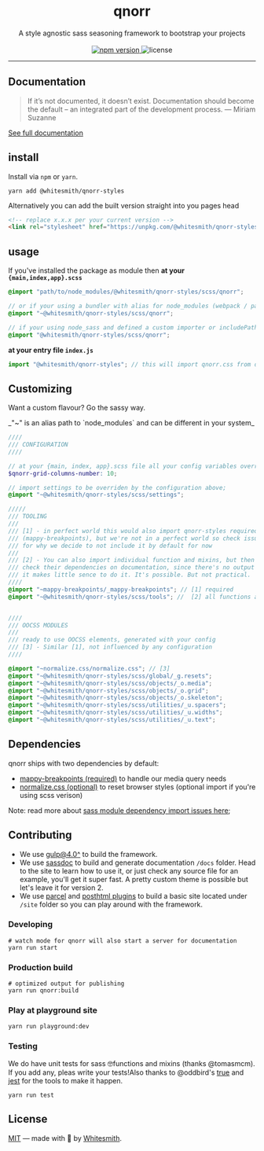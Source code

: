 
<h1 align="center">
qnorr
</h1>

<p align="center">
A style agnostic sass seasoning framework to bootstrap your projects
<br />
<br />

<a href="https://www.npmjs.com/package/@whitesmith/qnorr-styles">
  <img src="https://img.shields.io/npm/v/@whitesmith/qnorr-styles?color=%23ffbc05&logo=asdad&style=for-the-badge" alt="npm version">
</a>

<img src="https://img.shields.io/github/license/whitesmith/qnorr-styles?style=for-the-badge" alt="license">

</p>

---

## Documentation

> If it’s not documented, it doesn’t exist. Documentation should become the default – an integrated part of the development process.
> — Miriam Suzanne

[See full documentation](https://whitesmith.github.io/qnorr-styles/)

## install
Install via `npm` or `yarn`.

```shell
yarn add @whitesmith/qnorr-styles
```

Alternatively you can add the built version straight into you pages head

```html
<!-- replace x.x.x per your current version -->
<link rel="stylesheet" href="https://unpkg.com/@whitesmith/qnorr-styles@x.x.x/dist/qnorr.min.css">
``` 


## usage
If you've installed the package as module then **at your `{main,index,app}.scss`** 


```scss
@import "path/to/node_modules/@whitesmith/qnorr-styles/scss/qnorr";

// or if your using a bundler with alias for node_modules (webpack / parcel)
@import "~@whitesmith/qnorr-styles/scss/qnorr";

// if your using node_sass and defined a custom importer or includePaths
@import "@whitesmith/qnorr-styles/scss/qnorr";
```

**at your entry file `index.js`**
```javascript
import "@whitesmith/qnorr-styles"; // this will import qnorr.css from dist/qnorr.css
```


## Customizing
Want a custom flavour? Go the sassy way.
<div class="flash flash-warn">
  _"~" is an alias path to `node_modules` and can be different in your system_
</div>

```scss
////
/// CONFIGURATION
////

// at your {main, index, app}.scss file all your config variables overrides;
$qnorr-grid-columns-number: 10;

// import settings to be overriden by the configuration above;
@import "~@whitesmith/qnorr-styles/scss/settings";

/////
/// TOOLING
///
/// [1] - in perfect world this would also import qnorr-styles required dependencies
/// (mappy-breakpoints), but we're not in a perfect world so check issue#10
/// for why we decide to not include it by default for now
///
/// [2] - You can also import individual function and mixins, but then you have
/// check their dependencies on documentation, since there's no output code
/// it makes little sence to do it. It's possible. But not practical.
////
@import "~mappy-breakpoints/_mappy-breakpoints"; // [1] required
@import "~@whitesmith/qnorr-styles/scss/tools"; //  [2] all functions and mixins


////
/// OOCSS MODULES
///
/// ready to use OOCSS elements, generated with your config
/// [3] - Similar [1], not influenced by any configuration
////

@import "~normalize.css/normalize.css"; // [3]
@import "~@whitesmith/qnorr-styles/scss/global/_g.resets";
@import "~@whitesmith/qnorr-styles/scss/objects/_o.media";
@import "~@whitesmith/qnorr-styles/scss/objects/_o.grid";
@import "~@whitesmith/qnorr-styles/scss/objects/_o.skeleton";
@import "~@whitesmith/qnorr-styles/scss/utilities/_u.spacers";
@import "~@whitesmith/qnorr-styles/scss/utilities/_u.widths";
@import "~@whitesmith/qnorr-styles/scss/utilities/_u.text";
```


## Dependencies
qnorr ships with two dependencies by default:
- [mappy-breakpoints (required)](https://github.com/zellwk/mappy-breakpoints) to handle our media query needs
- [normalize.css (optional)](https://github.com/necolas/normalize.css/) to reset browser styles (optional import if you're using scss verison)

Note: read more about [sass module dependency import issues here](https://github.com/whitesmith/qnorr-styles/issues/10);



## Contributing

- We use [gulp@4.0^](https://gulpjs.com/) to build the framework.
- We use [sassdoc](https://sassdoc.com/) to build and generate documentation `/docs` folder. Head to the site to learn how to use it, or just check any source file for an example, you'll get it super fast. A pretty custom theme is possible but let's leave it for version 2.
- We use [parcel](https://parceljs.org/) and [posthtml plugins](https://github.com/posthtml/posthtml) to build a basic site located under `/site` folder so you can play around with the framework.

### Developing
```
# watch mode for qnorr will also start a server for documentation
yarn run start
```

### Production build 
```
# optimized output for publishing
yarn run qnorr:build
```

### Play at playground site
```
yarn run playground:dev
```

### Testing 
We do have unit tests for sass 🤓functions and mixins (thanks @tomasmcm). If you add any, pleas write your tests!Also thanks to @oddbird's [true](https://github.com/oddbird/true) and [jest](https://github.com/facebook/jest) for the tools to make it happen.

```
yarn run test
```

## License
[MIT](LICENSE) — made with 💚 by [Whitesmith](https://whitesmith.co).

